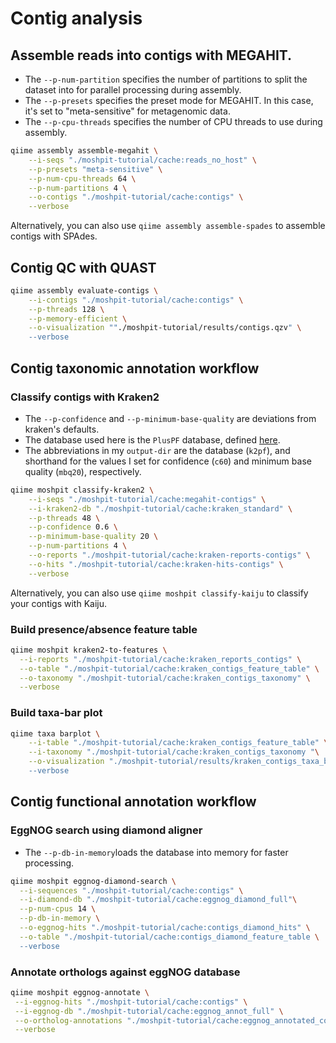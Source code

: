# Contig analysis

## Assemble reads into contigs with MEGAHIT.
- The `--p-num-partition` specifies the number of partitions to split the dataset into for parallel processing during assembly.
- The `--p-presets` specifies the preset mode for MEGAHIT. In this case, it's set to "meta-sensitive" for metagenomic data.
- The `--p-cpu-threads` specifies the number of CPU threads to use during assembly. 
```bash
qiime assembly assemble-megahit \
    --i-seqs "./moshpit-tutorial/cache:reads_no_host" \
    --p-presets "meta-sensitive" \
    --p-num-cpu-threads 64 \
    --p-num-partitions 4 \
    --o-contigs "./moshpit-tutorial/cache:contigs" \
    --verbose
```
Alternatively, you can also use `qiime assembly assemble-spades` to assemble contigs with SPAdes.
## Contig QC with QUAST
```bash
qiime assembly evaluate-contigs \
    --i-contigs "./moshpit-tutorial/cache:contigs" \
    --p-threads 128 \
    --p-memory-efficient \
    --o-visualization ""./moshpit-tutorial/results/contigs.qzv" \
    --verbose
```
## Contig taxonomic annotation workflow

### Classify contigs with Kraken2
- The `--p-confidence` and `--p-minimum-base-quality` are deviations from kraken's defaults.
- The database used here is the `PlusPF` database, defined [here](https://benlangmead.github.io/aws-indexes/k2).
- The abbreviations in my `output-dir` are the database (`k2pf`), and shorthand for the values I set for confidence (`c60`) and minimum base quality (`mbq20`), respectively.
```bash
qiime moshpit classify-kraken2 \
    --i-seqs "./moshpit-tutorial/cache:megahit-contigs" \
    --i-kraken2-db "./moshpit-tutorial/cache:kraken_standard" \
    --p-threads 48 \
    --p-confidence 0.6 \
    --p-minimum-base-quality 20 \
    --p-num-partitions 4 \
    --o-reports "./moshpit-tutorial/cache:kraken-reports-contigs" \
    --o-hits "./moshpit-tutorial/cache:kraken-hits-contigs" \
    --verbose
```
Alternatively, you can also use `qiime moshpit classify-kaiju` to classify your contigs with Kaiju.

### Build presence/absence feature table
```bash
qiime moshpit kraken2-to-features \
  --i-reports "./moshpit-tutorial/cache:kraken_reports_contigs" \
  --o-table "./moshpit-tutorial/cache:kraken_contigs_feature_table" \
  --o-taxonomy "./moshpit-tutorial/cache:kraken_contigs_taxonomy" \
  --verbose
```

### Build taxa-bar plot
```bash
qiime taxa barplot \
    --i-table "./moshpit-tutorial/cache:kraken_contigs_feature_table" \
    --i-taxonomy "./moshpit-tutorial/cache:kraken_contigs_taxonomy "\
    --o-visualization "./moshpit-tutorial/results/kraken_contigs_taxa_barplot.qzv \
    --verbose
```

## Contig functional annotation workflow

### EggNOG search using diamond aligner
- The `--p-db-in-memory`loads the database into memory for faster processing.
```bash
qiime moshpit eggnog-diamond-search \
  --i-sequences "./moshpit-tutorial/cache:contigs" \
  --i-diamond-db "./moshpit-tutorial/cache:eggnog_diamond_full"\
  --p-num-cpus 14 \
  --p-db-in-memory \
  --o-eggnog-hits "./moshpit-tutorial/cache:contigs_diamond_hits" \
  --o-table "./moshpit-tutorial/cache:contigs_diamond_feature_table \
  --verbose
```
### Annotate orthologs against eggNOG database
```bash
qiime moshpit eggnog-annotate \
 --i-eggnog-hits "./moshpit-tutorial/cache:contigs" \
 --i-eggnog-db "./moshpit-tutorial/cache:eggnog_annot_full" \
 --o-ortholog-annotations "./moshpit-tutorial/cache:eggnog_annotated_contigs" \
 --verbose
```

